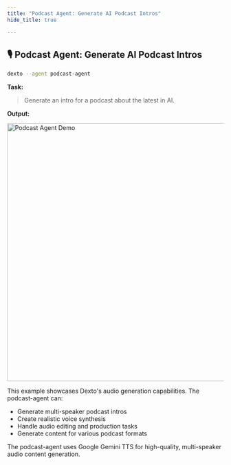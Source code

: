 ```yaml
---
title: "Podcast Agent: Generate AI Podcast Intros"
hide_title: true

---
```


## 🎙️ Podcast Agent: Generate AI Podcast Intros

```bash
dexto --agent podcast-agent
```

**Task:**
> Generate an intro for a podcast about the latest in AI.

**Output:**

<img src="https://github.com/user-attachments/assets/cfd59751-3daa-4ccd-97b2-1b2862c96af1" alt="Podcast Agent Demo" width="600"/>

This example showcases Dexto's audio generation capabilities. The podcast-agent can:

- Generate multi-speaker podcast intros
- Create realistic voice synthesis
- Handle audio editing and production tasks
- Generate content for various podcast formats

The podcast-agent uses Google Gemini TTS for high-quality, multi-speaker audio content generation.
